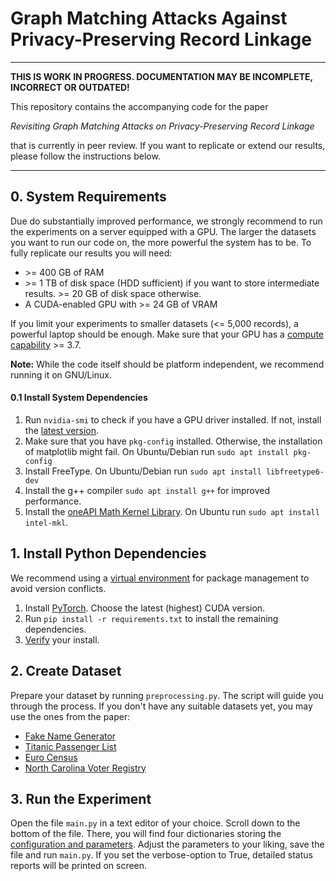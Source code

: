 # Graph Matching Attacks Against Privacy-Preserving Record Linkage
___
**THIS IS WORK IN PROGRESS. DOCUMENTATION MAY BE INCOMPLETE, INCORRECT OR OUTDATED!**

This repository contains the accompanying code for the paper

*Revisiting Graph Matching Attacks on Privacy-Preserving Record Linkage*

that is currently in peer review. If you want to replicate or extend our results, please follow the instructions below.
___
## 0. System Requirements
Due do substantially improved performance, we strongly recommend to run the experiments
on a server equipped with a GPU. The larger the datasets you want to run our code on,
the more powerful the system has to be. To fully replicate our results you will need:
- \>= 400 GB of RAM
- \>= 1 TB of disk space (HDD sufficient) if you want to store intermediate results. >= 20 GB of disk space otherwise.
- A CUDA-enabled GPU with \>= 24 GB of VRAM

If you limit your experiments to smaller datasets (<= 5,000 records), a powerful laptop
should be enough. Make sure that your GPU has a [compute capability](https://developer.nvidia.com/cuda-gpus) >= 3.7. 

**Note:** While the code itself should be platform independent, we recommend running it on GNU/Linux.

#### 0.1 Install System Dependencies
1) Run ``nvidia-smi`` to check if you have a GPU driver installed. If not, install the [latest version](https://www.nvidia.com/download/index.aspx).
2) Make sure that you have ``pkg-config`` installed. Otherwise, the installation of matplotlib might fail. On Ubuntu/Debian run ``sudo apt install pkg-config``
3) Install FreeType.  On Ubuntu/Debian run ``sudo apt install libfreetype6-dev``
4) Install the g++ compiler ``sudo apt install g++`` for improved performance.
5) Install the [oneAPI Math Kernel Library](https://www.intel.com/content/www/us/en/developer/tools/oneapi/onemkl.html). On Ubuntu run ``sudo apt install intel-mkl``.

## 1. Install Python Dependencies
We recommend using a [virtual environment](https://packaging.python.org/en/latest/guides/installing-using-pip-and-virtual-environments/)
for package management to avoid version conflicts.
1) Install [PyTorch](https://pytorch.org/get-started/locally/). Choose the latest (highest) CUDA version. 
2) Run ``pip install -r requirements.txt`` to install the remaining dependencies.
3) [Verify](https://pytorch.org/get-started/locally/#linux-verification) your install.


## 2. Create Dataset
Prepare your dataset by running ``preprocessing.py``. The script will guide you through the process.
If you don't have any suitable datasets yet, you may use the ones from the paper:
- [Fake Name Generator](https://www.fakenamegenerator.com/order.php)
- [Titanic Passenger List](https://en.wikipedia.org/wiki/Passengers_of_the_Titanic#Passenger_list)
- [Euro Census](https://wayback.archive-it.org/12090/20231221144450/https://cros-legacy.ec.europa.eu/content/job-training_en)
- [North Carolina Voter Registry](https://www.ncsbe.gov/results-data/voter-registration-data)

## 3. Run the Experiment
Open the file ``main.py`` in a text editor of your choice. Scroll down to the bottom of the file.
There, you will find four dictionaries storing the [configuration and parameters](./parameters.md).
Adjust the parameters to your liking, save the file and run ``main.py``.
If you set the verbose-option to True, detailed status reports will be printed on screen.